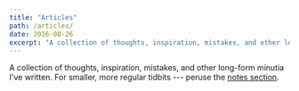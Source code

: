 ```yaml
---
title: "Articles"
path: /articles/
date: 2016-08-26
excerpt: "A collection of thoughts, inspiration, mistakes, and other long-form minutia I've written."
---
```


A collection of thoughts, inspiration, mistakes, and other long-form minutia I've written. For smaller, more regular tidbits --- peruse the [notes section](/notes/).